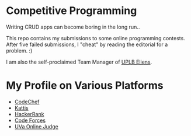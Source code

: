 # Competitive Programming

Writing CRUD apps can become boring in the long run..

This repo contains my submissions to some online programming contests.
After five failed submissions, I "cheat" by reading the editorial for a problem.
:)

I am also the self-proclaimed Team Manager of [UPLB Eliens](https://github.com/uplb-eliens).

# My Profile on Various Platforms
* [CodeChef](https://www.codechef.com/users/jachermocilla)
* [Kattis](https://open.kattis.com/users/sir-jach)
* [HackerRank](https://www.hackerrank.com/katipuzero)
* [Code Forces](https://codeforces.com/profile/jachermocilla)
* [UVa Online Judge](https://onlinejudge.org)

